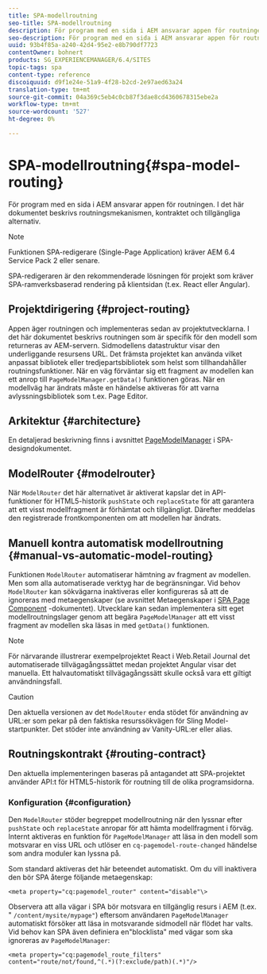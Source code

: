 ```yaml
---
title: SPA-modellroutning
seo-title: SPA-modellroutning
description: För program med en sida i AEM ansvarar appen för routningen. I det här dokumentet beskrivs routningsmekanismen, kontraktet och tillgängliga alternativ.
seo-description: För program med en sida i AEM ansvarar appen för routningen. I det här dokumentet beskrivs routningsmekanismen, kontraktet och tillgängliga alternativ.
uuid: 93b4f85a-a240-42d4-95e2-e8b790df7723
contentOwner: bohnert
products: SG_EXPERIENCEMANAGER/6.4/SITES
topic-tags: spa
content-type: reference
discoiquuid: d9f1e24e-51a9-4f28-b2cd-2e97aed63a24
translation-type: tm+mt
source-git-commit: 04a369c5eb4c0cb87f3dae8cd4360678315ebe2a
workflow-type: tm+mt
source-wordcount: '527'
ht-degree: 0%

---
```



# SPA-modellroutning{#spa-model-routing}

För program med en sida i AEM ansvarar appen för routningen. I det här dokumentet beskrivs routningsmekanismen, kontraktet och tillgängliga alternativ.

>[!NOTE]
>
>Funktionen SPA-redigerare (Single-Page Application) kräver AEM 6.4 Service Pack 2 eller senare.
>
>SPA-redigeraren är den rekommenderade lösningen för projekt som kräver SPA-ramverksbaserad rendering på klientsidan (t.ex. React eller Angular).

## Projektdirigering {#project-routing}

Appen äger routningen och implementeras sedan av projektutvecklarna. I det här dokumentet beskrivs routningen som är specifik för den modell som returneras av AEM-servern. Sidmodellens datastruktur visar den underliggande resursens URL. Det främsta projektet kan använda vilket anpassat bibliotek eller tredjepartsbibliotek som helst som tillhandahåller routningsfunktioner. När en väg förväntar sig ett fragment av modellen kan ett anrop till `PageModelManager.getData()` funktionen göras. När en modellväg har ändrats måste en händelse aktiveras för att varna avlyssningsbibliotek som t.ex. Page Editor.

## Arkitektur {#architecture}

En detaljerad beskrivning finns i avsnittet [PageModelManager](/help/sites-developing/spa-blueprint.md#pagemodelmanager) i SPA-designdokumentet.

## ModelRouter {#modelrouter}

När `ModelRouter` det här alternativet är aktiverat kapslar det in API-funktioner för HTML5-historik `pushState` och `replaceState` för att garantera att ett visst modellfragment är förhämtat och tillgängligt. Därefter meddelas den registrerade frontkomponenten om att modellen har ändrats.

## Manuell kontra automatisk modellroutning {#manual-vs-automatic-model-routing}

Funktionen `ModelRouter` automatiserar hämtning av fragment av modellen. Men som alla automatiserade verktyg har de begränsningar. Vid behov `ModelRouter` kan sökvägarna inaktiveras eller konfigureras så att de ignoreras med metaegenskaper (se avsnittet Metaegenskaper i [SPA Page Component](/help/sites-developing/spa-page-component.md) -dokumentet). Utvecklare kan sedan implementera sitt eget modellroutningslager genom att begära `PageModelManager` att ett visst fragment av modellen ska läsas in med `getData()` funktionen.

>[!NOTE]
>
>För närvarande illustrerar exempelprojektet React i Web.Retail Journal det automatiserade tillvägagångssättet medan projektet Angular visar det manuella. Ett halvautomatiskt tillvägagångssätt skulle också vara ett giltigt användningsfall.

>[!CAUTION]
>
>Den aktuella versionen av det `ModelRouter` enda stödet för användning av URL:er som pekar på den faktiska resurssökvägen för Sling Model-startpunkter. Det stöder inte användning av Vanity-URL:er eller alias.

## Routningskontrakt {#routing-contract}

Den aktuella implementeringen baseras på antagandet att SPA-projektet använder API:t för HTML5-historik för routning till de olika programsidorna.

### Konfiguration {#configuration}

Den `ModelRouter` stöder begreppet modellroutning när den lyssnar efter `pushState` och `replaceState` anropar för att hämta modellfragment i förväg. Internt aktiveras en funktion för `PageModelManager` att läsa in den modell som motsvarar en viss URL och utlöser en `cq-pagemodel-route-changed` händelse som andra moduler kan lyssna på.

Som standard aktiveras det här beteendet automatiskt. Om du vill inaktivera den bör SPA återge följande metaegenskap:

```
<meta property="cq:pagemodel_router" content="disable"\>
```

Observera att alla vägar i SPA bör motsvara en tillgänglig resurs i AEM (t.ex. &quot; `/content/mysite/mypage"`) eftersom användaren `PageModelManager` automatiskt försöker att läsa in motsvarande sidmodell när flödet har valts. Vid behov kan SPA även definiera en&quot;blocklista&quot; med vägar som ska ignoreras av `PageModelManager`:

```
<meta property="cq:pagemodel_route_filters" content="route/not/found,^(.*)(?:exclude/path)(.*)"/>
```
